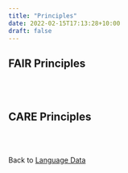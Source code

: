 ```yaml
---
title: "Principles"
date: 2022-02-15T17:13:28+10:00
draft: false
---
```

## FAIR Principles
<br />
<br />

## CARE Principles
<br />
<br />

Back to [Language Data](../data/)
